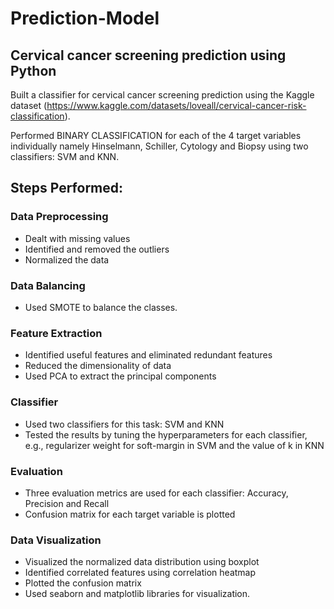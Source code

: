 # Prediction-Model

## Cervical cancer screening prediction using Python

Built a classifier for cervical cancer screening prediction using the Kaggle dataset (https://www.kaggle.com/datasets/loveall/cervical-cancer-risk-classification).

Performed BINARY CLASSIFICATION for each of the 4 target variables
individually namely Hinselmann, Schiller, Cytology and Biopsy using two classifiers: SVM and KNN.

## Steps Performed:

### Data Preprocessing

- Dealt with missing values
- Identified and removed the outliers
- Normalized the data

### Data Balancing

- Used SMOTE to balance the classes.

### Feature Extraction

- Identified useful features and eliminated redundant features
- Reduced the dimensionality of data
- Used PCA to extract the principal components

### Classifier

- Used two classifiers for this task: SVM and KNN 
- Tested the results by tuning the hyperparameters for each classifier, e.g., regularizer weight for soft-margin in SVM and the value of k in KNN

### Evaluation

- Three evaluation metrics are used for each classifier: Accuracy, Precision and Recall
- Confusion matrix for each target variable is plotted

### Data Visualization

- Visualized the normalized data distribution using boxplot
- Identified correlated features using correlation heatmap
- Plotted the confusion matrix
- Used seaborn and matplotlib libraries for visualization.
